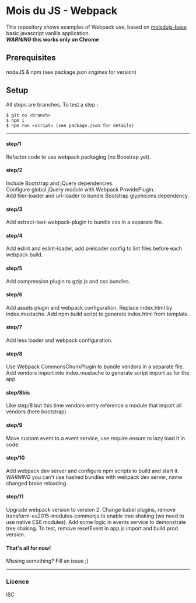 # Mois du JS - Webpack

This  repository shows examples of Webpack use, based on [moisdujs-base]() basic javascript vanilla application.  
**_WARNING_ this works only on Chrome**

## Prerequisites

nodeJS & npm (see package.json *engines* for version)

## Setup

All steps are branches.
To test a step :

    $ git co <branch>
    $ npm i
    $ npm run <script> (see package.json for details)
    
----
    
#### step/1

Refactor code to use webpack packaging (no Boostrap yet).  

#### step/2

Include Bootstrap and jQuery dependencies.  
Configure global jQuery module with Webpack ProvidePlugin.  
Add filer-loader and url-loader to bundle Bootstrap glyphicons dependency. 

#### step/3

Add extract-text-webpack-plugin to bundle css in a separate file. 

#### step/4

Add eslint and eslint-loader, add preloader config to lint files before each webpack build. 

#### step/5

Add compression plugin to gzip js and css bundles. 

#### step/6

Add assets plugin and webpack configuration.
Replace index.html by index.mustache.
Add npm build script to generate index.html from template.

#### step/7

Add less loader and webpack configuration.

#### step/8

Use Webpack CommonsChunkPlugin to bundle vendors in a separate file.
Add vendors import into index.mustache to generate script import as for the app.

#### step/8bis

Like step/8 but this time vendors entry reference a module that import all vendors (here bootstrap).

#### step/9

Move custom event to a event service, use require.ensure to lazy load it in code.

#### step/10

Add webpack dev server and configure npm scripts to build and start it.
*WARNING* you can't use hashed bundles with webpack dev server, name changed brake reloading.

#### step/11

Upgrade webpack version to version 2.
Change babel plugins, remove transform-es2015-modules-commonjs to enable tree shaking (we need to use native ES6 modules).
Add some logic in events service to demonstrate tree shaking.
To test, remove resetEvent in app.js import and build prod version.

#### That's all for now!

Missing something? Fill an issue ;)

----

### Licence

ISC
